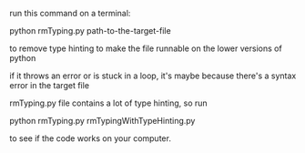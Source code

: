 run this command on a terminal: 

python rmTyping.py path-to-the-target-file

to remove type hinting to make the file runnable on the lower versions of python

if it throws an error or is stuck in a loop, it's maybe because there's a syntax error in the target file

rmTyping.py file contains a lot of type hinting, so run

python rmTyping.py rmTypingWithTypeHinting.py

to see if the code works on your computer.
